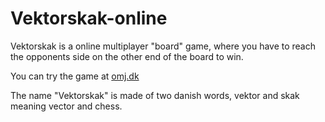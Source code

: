 # Vektorskak-online

Vektorskak is a online multiplayer "board" game, where you have to reach the opponents side on the other end of the board to win.

You can try the game at [omj.dk](http://omj.dk/)

The name "Vektorskak" is made of two danish words, vektor and skak meaning vector and chess.
